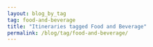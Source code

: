 ```yaml
---
layout: blog_by_tag
tag: food-and-beverage
title: "Itineraries tagged Food and Beverage"
permalink: /blog/tag/food-and-beverage/
---
```


